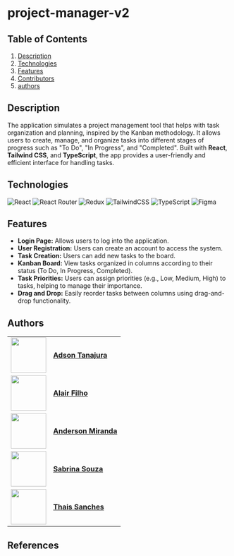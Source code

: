 # project-manager-v2

## Table of Contents
1. [Description](#description)
2. [Technologies](#technologies)
3. [Features](features)
4. [Contributors](contributors)
5. [authors](authors)
   

## Description

The application simulates a project management tool that helps with task organization and planning, inspired by the Kanban methodology. It allows users to create, manage, and organize tasks into different stages of progress such as "To Do", "In Progress", and "Completed". Built with **React**, **Tailwind CSS**, and **TypeScript**, the app provides a user-friendly and efficient interface for handling tasks.

## Technologies

![React](https://img.shields.io/badge/react-%2320232a.svg?style=for-the-badge&logo=react&logoColor=%2361DAFB)
![React Router](https://img.shields.io/badge/React_Router-CA4245?style=for-the-badge&logo=react-router&logoColor=white)
![Redux](https://img.shields.io/badge/redux-%23593d88.svg?style=for-the-badge&logo=redux&logoColor=white)
![TailwindCSS](https://img.shields.io/badge/tailwindcss-%2338B2AC.svg?style=for-the-badge&logo=tailwind-css&logoColor=white)
![TypeScript](https://img.shields.io/badge/typescript-%23007ACC.svg?style=for-the-badge&logo=typescript&logoColor=white)
![Figma](https://img.shields.io/badge/figma-%23F24E1E.svg?style=for-the-badge&logo=figma&logoColor=white)

## Features

* **Login Page:** Allows users to log into the application.
* **User Registration:** Users can create an account to access the system.
* **Task Creation:** Users can add new tasks to the board.
* **Kanban Board:** View tasks organized in columns according to their status (To Do, In Progress, Completed).
* **Task Priorities:** Users can assign priorities (e.g., Low, Medium, High) to tasks, helping to manage their importance.
* **Drag and Drop:** Easily reorder tasks between columns using drag-and-drop functionality.

## Authors

<table>
  <tr>
    <td>
      <img width="80px" align="center" src="https://avatars.githubusercontent.com/AdsonTanajura"/>
    </td>
    <td align="left">
      <a href="https://github.com/AdsonTanajura">
         <span><b>Adson Tanajura</b></span>
      </a>
      <br>
    </td>
  </tr>
   <tr>
    <td>
      <img width="80px" align="center" src="https://avatars.githubusercontent.com/Alair-Filho"/>
    </td>
    <td align="left">
      <a href="https://github.com/Alair-Filho">
         <span><b>Alair Filho</b></span>
      </a>
      <br>
    </td>
  </tr>
  <tr>
    <td>
      <img width="80px" align="center" src="https://avatars.githubusercontent.com/amiranda1911"/>
    </td>
    <td align="left">
      <a href="https://github.com/amiranda1911">
         <span><b>Anderson Miranda</b></span>
      </a>
      <br>
    </td>
  </tr>
  <tr>
    <td>
      <img width="80px" align="center" src="https://avatars.githubusercontent.com/SabrinaZ8"/>
    </td>
    <td align="left">
      <a href="https://github.com/SabrinaZ8">
         <span><b>Sabrina Souza</b></span>
      </a>
      <br>
    </td>
  </tr>
  <tr>
    <td>
      <img width="80px" align="center" src="https://avatars.githubusercontent.com/ThaisRes"/>
    </td>
    <td align="left">
      <a href="https://github.com/ThaisRes">
         <span><b>Thais Sanches</b></span>
      </a>
      <br>
    </td>
  </tr>
</table>

## References


